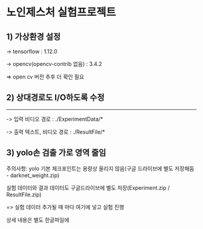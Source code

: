 # 노인제스처 실험프로젝트

## 1) 가상환경 설정

-> tensorflow                      : 1.12.0

-> opencv(opencv-contrib 없음)     : 3.4.2

=> open cv 버전 추후 더 확인 필요


## 2) 상대경로도 I/O하도록 수정
---------------------------------
-> 입력 비디오 경로 : ./ExperimentData/*

-> 출력 텍스트, 비디오 경로 : ./ResultFile/*


## 3) yolo손 검출 가로 영역 줄임



주의사항: yolo 기본 체크포인트는 용량상 올리지 않음(구글 드라이브에 별도 저장해둠 - darknet_weight.zip)

실험 데이터와 결과 데이터도 구글드라이브에 별도 저장(Experiment.zip / ResultFile.zip)

=> 실험 데이터 추가될 때 마다 여기에 넣고 실험 진행 


상세 내용은 별도 한글파일에 
